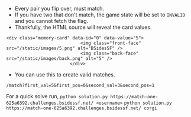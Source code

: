 * Every pair you flip over, must match.
* If you have two that don't match, the game state will be set to `INVALID` and you cannot fetch the flag. 
* Thankfully, the HTML source will reveal the card values. 
```
<div class="memory-card" data-id="0" data-value="5">
                            <img class="front-face" src="/static/images/5.png" alt="BSidesSF" />
                            <img class="back-face" src="/static/images/back.png" alt="5" />
                        </div>
```
* You can use this to create valid matches. 
```
/match?first_val=5&first_pos=0&second_val=3&second_pos=1
```

For a quick solve run, 
`python solution.py https://match-one-625a6392.challenges.bsidessf.net/ <username>`
`python solution.py https://match-one-625a6392.challenges.bsidessf.net/ corgi`
